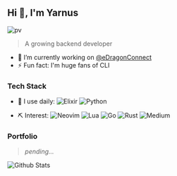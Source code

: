 ## Hi 👋, I'm Yarnus
![pv](https://pageview.vercel.app/?github_user=yarnus)


>A growing backend developer

- 🔭  I’m currently working on [@eDragonConnect](https://github.com/edragonconnect)
- ⚡  Fun fact: I'm huge fans of CLI

### Tech Stack
- 🚀 I use daily:
    ![Elixir](https://img.shields.io/badge/Elixir-%234B275F.svg?style=for-the-badge&logo=Elixir&logoColor=white)
    ![Python](https://img.shields.io/badge/Python-3670A0?style=for-the-badge&logo=Python&logoColor=ffdd54)
 
- ⛏ Interest: 
    ![Neovim](https://img.shields.io/badge/NeoVim-%2357A143.svg?&style=for-the-badge&logo=neovim&logoColor=white)
    ![Lua](https://img.shields.io/badge/Lua-%232C2D72.svg?style=for-the-badge&logo=Lua&logoColor=white)
    ![Go](https://img.shields.io/badge/Go-%2300ADD8.svg?style=for-the-badge&logo=Go&logoColor=white)
    ![Rust](https://img.shields.io/badge/Rust-%23000000.svg?style=for-the-badge&logo=Rust&logoColor=white)
    ![Medium](https://img.shields.io/badge/Medium-12100E?style=for-the-badge&logo=medium&logoColor=white)


### Portfolio
> *pending...*


![Github Stats](https://github-readme-stats.vercel.app/api?username=yarnus&show_icons=true&theme=great-gatsby&count_private=true)

